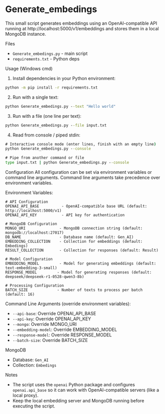 # Generate_embedings

This small script generates embeddings using an OpenAI-compatible API running at http://localhost:5000/v1/embeddings and stores them in a local MongoDB instance.

Files
- `Generate_embedings.py` - main script
- `requirements.txt` - Python deps

Usage (Windows cmd)

1. Install dependencies in your Python environment:

```cmd
python -m pip install -r requirements.txt
```

2. Run with a single text:

```cmd
python Generate_embedings.py --text "Hello world"
```

3. Run with a file (one line per text):

```cmd
python Generate_embedings.py --file input.txt
```

4. Read from console / piped stdin:

```cmd
# Interactive console mode (enter lines, finish with an empty line)
python Generate_embedings.py --console

# Pipe from another command or file
type input.txt | python Generate_embedings.py --console
```

Configuration
All configuration can be set via environment variables or command line arguments. Command line arguments take precedence over environment variables.

Environment Variables:
```
# API Configuration
OPENAI_API_BASE          - OpenAI-compatible base URL (default: http://localhost:5000/v1)
OPENAI_API_KEY           - API key for authentication

# MongoDB Configuration
MONGO_URI               - MongoDB connection string (default: mongodb://localhost:27017)
DB_NAME                 - Database name (default: Gen_AI)
EMBEDDING_COLLECTION    - Collection for embeddings (default: Embedings)
RESULT_COLLECTION       - Collection for responses (default: Result)

# Model Configuration
EMBEDDING_MODEL         - Model for generating embeddings (default: text-embedding-3-small)
RESPONSE_MODEL         - Model for generating responses (default: deepseek/deepseek-r1-0528-qwen3-8b)

# Processing Configuration
BATCH_SIZE             - Number of texts to process per batch (default: 16)
```

Command Line Arguments (override environment variables):
- `--api-base`: Override OPENAI_API_BASE
- `--api-key`: Override OPENAI_API_KEY
- `--mongo`: Override MONGO_URI
- `--embedding-model`: Override EMBEDDING_MODEL
- `--response-model`: Override RESPONSE_MODEL
- `--batch-size`: Override BATCH_SIZE

MongoDB
- Database: `Gen_AI`
- Collection: `Embedings`

Notes
- The script uses the `openai` Python package and configures `openai.api_base` so it can work with OpenAI-compatible servers (like a local proxy).
- Keep the local embedding server and MongoDB running before executing the script.
